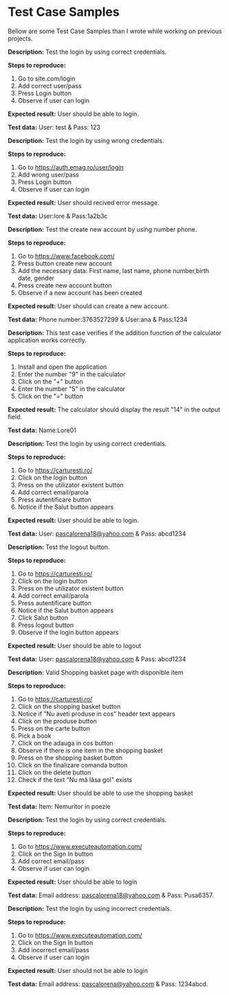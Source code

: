 # Test Case Samples

Bellow are some Test Case Samples than I wrote while working on previous projects.



**Description:**
Test the login by using correct credentials.

**Steps to reproduce:**
1. Go to site.com/login
2. Add correct user/pass
3. Press Login button
4. Observe if user can login

**Expected result:**
User should be able to login.

**Test data:**
User: test & Pass: 123





**Description:**
Test the login by using wrong credentials.

**Steps to reproduce:**
1. Go to https://auth.emag.ro/user/login 
2. Add wrong user/pass
3. Press Login button
4. Observe if user can login

**Expected result:**
User should recived error message.

**Test data:**
User:lore & Pass:1a2b3c





**Description:**
Test the create new account by using number phone. 

**Steps to reproduce:**
1. Go to https://www.facebook.com/
2. Press button create new account
3. Add the necessary data: First name, last name, phone number,birth date, gender
4. Press create new account button
5. Observe if a new account has been created

**Expected result:**
User should can create a new account.

**Test data:**
Phone number:3763527299 & User:ana & Pass:1234



**Description:**
This test case verifies if the addition function of the calculator application works correctly.

**Steps to reproduce:**
1. Install and open the application
2. Enter the number "9" in the calculator
3. Click on the "+" button
4. Enter the number "5" in the calculator
5. Click on the "=" button

**Expected result:**
The calculator should display the result "14" in the output field.

**Test data:**
Name:Lore01



**Description:**
Test the login by using correct credentials.

**Steps to reproduce:**
1. Go to https://carturesti.ro/
2. Click on the login button
3. Press on the utilizator existent button
4. Add correct email/parola
5. Press autentificare button
5. Notice if the Salut button appears


**Expected result:**
User should be able to login.

**Test data:**
User: pascalorena18@yahoo.com & Pass: abcd1234



**Description:**
Test the logout button.

**Steps to reproduce:**
1. Go to https://carturesti.ro/
2. Click on the login button
3. Press on the utilizator existent button
4. Add correct email/parola
5. Press autentificare button
5. Notice if the Salut button appears
6. Click Salut button
7. Press logout button
8. Observe if the login button appears

**Expected result:**
User should be able to logout

**Test data:**
User: pascalorena18@yahoo.com & Pass: abcd1234



**Description:**
Valid Shopping basket page with disponible item

**Steps to reproduce:**
1. Go to https://carturesti.ro/
2. Click on the shopping basket button
3. Notice if "Nu aveti produse in cos" header text appears
4. Click on the produse button
5. Press on the carte button
6. Pick a book
7. Click on the adauga in cos button
8. Observe if there is one item in the shopping basket
9. Press on the shopping basket button
10. Click on the finalizare comanda button
11. Click on the delete button
12. Check if the text "Nu mă lăsa gol" exists

**Expected result:**
User should be able to use the shopping basket


**Test data:**
Item: Nemuritor in poezie 



**Description:**
Test the login by using correct credentials.

**Steps to reproduce:**
1. Go to https://www.executeautomation.com/
2. Click on the Sign In button
3. Add correct email/pass
4. Observe if user can login

**Expected result:**
User should be able to login

**Test data:**
Email address: pascalorena18@yahoo.com & Pass: Pusa6357.



**Description:**
Test the login by using incorrect credentials.

**Steps to reproduce:**
1. Go to https://www.executeautomation.com/
2. Click on the Sign In button
3. Add incorrect email/pass
4. Observe if user can login

**Expected result:**
User should not be able to login

**Test data:**
Email address: pascalorena@yahoo.com & Pass: 1234abcd.
